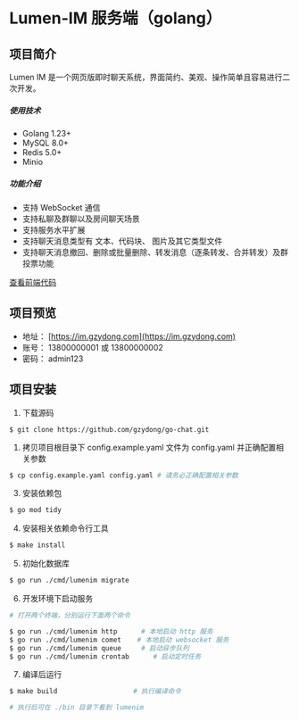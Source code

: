 # Lumen-IM 服务端（golang）

## 项目简介


Lumen IM 是一个网页版即时聊天系统，界面简约、美观、操作简单且容易进行二次开发。

##### 使用技术

- Golang 1.23+
- MySQL 8.0+
- Redis 5.0+
- Minio

##### 功能介绍

- 支持 WebSocket 通信
- 支持私聊及群聊以及房间聊天场景
- 支持服务水平扩展
- 支持聊天消息类型有 文本、代码块、 图片及其它类型文件
- 支持聊天消息撤回、删除或批量删除、转发消息（逐条转发、合并转发）及群投票功能

[查看前端代码](https://github.com/gzydong/LumenIM)

## 项目预览

- 地址： [https://im.gzydong.com](https://im.gzydong.com)
- 账号： 13800000001 或 13800000002
- 密码： admin123

## 项目安装

1. 下载源码

```git
$ git clone https://github.com/gzydong/go-chat.git
```

1. 拷贝项目根目录下 config.example.yaml 文件为 config.yaml 并正确配置相关参数

``` bash
$ cp config.example.yaml config.yaml # 请务必正确配置相关参数
```

3. 安装依赖包

``` bash
$ go mod tidy
```

4. 安装相关依赖命令行工具

``` bash
$ make install
```

5. 初始化数据库

``` bash
$ go run ./cmd/lumenim migrate
```

6. 开发环境下启动服务

``` bash
# 打开两个终端，分别运行下面两个命令

$ go run ./cmd/lumenim http      # 本地启动 http 服务
$ go run ./cmd/lumenim comet    # 本地启动 websocket 服务
$ go run ./cmd/lumenim queue     # 启动异步队列
$ go run ./cmd/lumenim crontab      # 启动定时任务
```

7. 编译后运行

``` bash
$ make build                   # 执行编译命令

# 执行后可在 ./bin 目录下看到 lumenim
```
